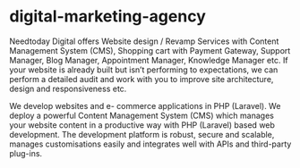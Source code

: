 # digital-marketing-agency
Needtoday Digital offers Website design / Revamp Services with Content Management System (CMS), Shopping cart with Payment Gateway, Support Manager, Blog Manager, Appointment Manager, Knowledge Manager etc.
 If your website is already built but isn’t performing to expectations, we can perform a detailed audit and work with you to improve site architecture, design and responsiveness etc.

We develop websites and e- commerce applications in PHP (Laravel). We deploy a powerful Content Management System (CMS) which manages your website content in a productive way with PHP (Laravel) based web development. The development platform is robust, secure and scalable, manages customisations easily and integrates well with APIs and third-party plug-ins.
